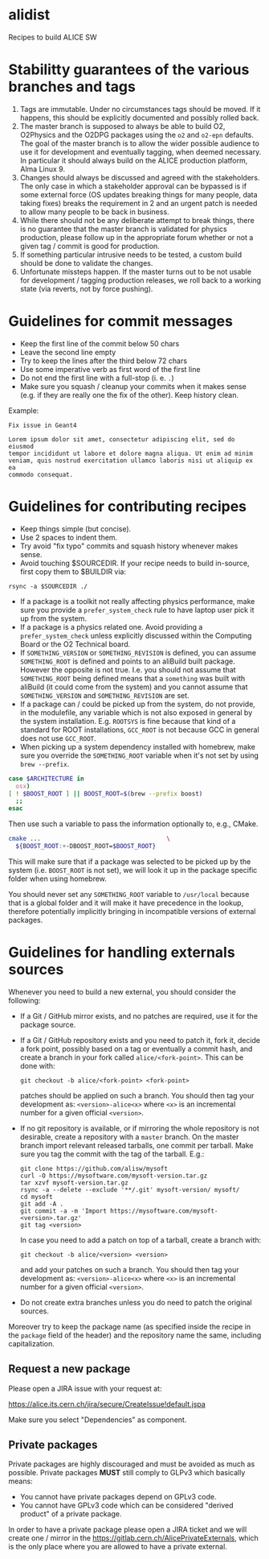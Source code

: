 # alidist
Recipes to build ALICE SW

# Stabilitty guarantees of the various branches and tags
1. Tags are immutable. Under no circumstances tags should be moved. If it happens, this should be explicitly documented and possibly rolled back.
2. The master branch is supposed to always be able to build O2, O2Physics and the O2DPG packages using the `o2` and `o2-epn` defaults. The goal of the master branch is to allow the wider possible audience to use it for development and eventually tagging, when deemed necessary. In particular it should always build on the ALICE production platform, Alma Linux 9.
3. Changes should always be discussed and agreed with the stakeholders. The only case in which a stakeholder approval can be bypassed is if some external force (OS updates breaking things for many people, data taking fixes) breaks the requirement in 2 and an urgent patch is needed to allow many people to be back in business.
4. While there should not be any deliberate attempt to break things, there is no guarantee that the master branch is validated for physics production, please follow up in the appropriate forum whether or not a given tag / commit is good for production.
5. If something particular intrusive needs to be tested, a custom build should be done to validate the changes.
6. Unfortunate missteps happen. If the master turns out to be not usable for development / tagging production releases, we roll back to a working state (via reverts, not by force pushing).

# Guidelines for commit messages

- Keep the first line of the commit below 50 chars
- Leave the second line empty
- Try to keep the lines after the third below 72 chars
- Use some imperative verb as first word of the first line
- Do not end the first line with a full-stop (i. e. `.`)
- Make sure you squash / cleanup your commits when it makes sense (e.g. if they are really one the fix of the other). Keep history clean.

Example:

```
Fix issue in Geant4

Lorem ipsum dolor sit amet, consectetur adipiscing elit, sed do eiusmod
tempor incididunt ut labore et dolore magna aliqua. Ut enim ad minim
veniam, quis nostrud exercitation ullamco laboris nisi ut aliquip ex ea
commodo consequat.
```

# Guidelines for contributing recipes

- Keep things simple (but concise).
- Use 2 spaces to indent them.
- Try avoid "fix typo" commits and squash history whenever makes sense.
- Avoid touching $SOURCEDIR. If your recipe needs to build in-source, first copy them to $BUILDIR via:

```
rsync -a $SOURCEDIR ./
```
- If a package is a toolkit not really affecting physics performance, make sure you provide a `prefer_system_check` rule to have laptop user pick it up from the system.
- If a package is a physics related one. Avoid providing a `prefer_system_check` unless explicitly discussed within the Computing Board or the O2 Technical board.
- If `SOMETHING_VERSION` or `SOMETHING_REVISION` is defined, you can assume `SOMETHING_ROOT` is defined and points to an aliBuild built package. However the opposite is not true. I.e. you should not assume that `SOMETHING_ROOT` being defined means that a `something` was built with aliBuild (it could come from the system) and you cannot assume that `SOMETHING_VERSION` and `SOMETHING_REVISION` are set. 
- If a package can / could be picked up from the system, do not provide, in the modulefile, any variable which is not also exposed in general by the system installation. E.g. `ROOTSYS` is fine because that kind of a standard for ROOT installations, `GCC_ROOT` is not because GCC in general does not use `GCC_ROOT`.
- When picking up a system dependency installed with homebrew, make sure you override the `SOMETHING_ROOT` variable when it's not set by using `brew --prefix`.

```bash
case $ARCHITECTURE in
  osx)
[ ! $BOOST_ROOT ] || BOOST_ROOT=$(brew --prefix boost)
  ;;
esac
```

Then use such a variable to pass the information optionally to, e.g., CMake.

```bash
cmake ...                                   \
  ${BOOST_ROOT:+-DBOOST_ROOT=$BOOST_ROOT}
```

This will make sure that if a package was selected to be picked up by the system (i.e. `BOOST_ROOT` is not set), we will look it up in the package specific folder when using homebrew.

You should never set any `SOMETHING_ROOT` variable to `/usr/local` because that is a global folder and it will make it have precedence in the lookup, therefore potentially implicitly bringing in incompatible versions of external packages.

# Guidelines for handling externals sources

Whenever you need to build a new external, you should consider the following:

  - If a Git / GitHub mirror exists, and no patches are required, use it for the
    package source.
  - If a Git / GitHub repository exists and you need to patch it, fork it, decide a
    fork point, possibly based on a tag or eventually a commit hash, and create a branch
    in your fork called `alice/<fork-point>`. This can be done with:

        git checkout -b alice/<fork-point> <fork-point>

    patches should be applied on such a branch. You should then tag your development as:
    `<version>-alice<x>` where `<x>` is an incremental number for a given official `<version>`.
  - If no git repository is available, or if mirroring the whole repository is
    not desirable, create a repository with a `master` branch. On the master
    branch import relevant released tarballs, one commit per tarball. Make sure
    you tag the commit with the tag of the tarball. E.g.:

        git clone https://github.com/alisw/mysoft
        curl -O https://mysoftware.com/mysoft-version.tar.gz
        tar xzvf mysoft-version.tar.gz
        rsync -a --delete --exclude '**/.git' mysoft-version/ mysoft/
        cd mysoft
        git add -A .
        git commit -a -m 'Import https://mysoftware.com/mysoft-<version>.tar.gz'
        git tag <version>

    In case you need to add a patch on top of a tarball, create a branch with:

        git checkout -b alice/<version> <version>

    and add your patches on such a branch. You should then tag your development as:
    `<version>-alice<x>` where `<x>` is an incremental number for a given official `<version>`.
  - Do not create extra branches unless you do need to patch the original sources.

Moreover try to keep the package name (as specified inside the recipe
in the `package` field of the header) and the repository name the same,
including capitalization.

## Request a new package

Please open a JIRA issue with your request at:

https://alice.its.cern.ch/jira/secure/CreateIssue!default.jspa

Make sure you select "Dependencies" as component.

## Private packages

Private packages are highly discouraged and must be avoided as much as possible. Private packages **MUST** still comply to GLPv3 which basically means:

* You cannot have private packages depend on GPLv3 code.
* You cannot have GPLv3 code which can be considered "derived product" of a private package.

In order to have a private package please open a JIRA ticket and we will create one / mirror in the https://gitlab.cern.ch/AlicePrivateExternals, which is the only place where you are allowed to have a private external.

